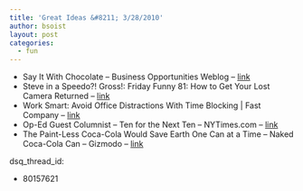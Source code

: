 ```yaml
---
title: 'Great Ideas &#8211; 3/28/2010'
author: bsoist
layout: post
categories:
  - fun
---
```

  * Say It With Chocolate &#8211; Business Opportunities Weblog &#8211; [link][1] 
  * Steve in a Speedo?! Gross!: Friday Funny 81: How to Get Your Lost Camera Returned &#8211; [link][2] 
  * Work Smart: Avoid Office Distractions With Time Blocking | Fast Company &#8211; [link][3] 
  * Op-Ed Guest Columnist &#8211; Ten for the Next Ten &#8211; NYTimes.com &#8211; [link][4] 
  * The Paint-Less Coca-Cola Would Save Earth One Can at a Time &#8211; Naked Coca-Cola Can &#8211; Gizmodo &#8211; [link][5]

 [1]: http://www.business-opportunities.biz/2010/03/23/say-it-with-chocolate/?utm_source=feedburner&utm_medium=feed&utm_campaign=Feed%3A+BusinessOpportunitiesWeblog+%28Business+Opportunities+Weblog%29&utm_content=Google+Reader
 [2]: http://iwannagetphysical.blogspot.com/2010/03/friday-funny-81-how-to-get-your-lost.html?utm_source=feedburner&utm_medium=feed&utm_campaign=Feed%3A+SteveInASpeedoGross+%28Steve+in+a+Speedo%3F%21+Gross%21%29
 [3]: http://www.fastcompany.com/article/work-smart-avoid-office-distractions-with-time-blocking?nav=inform-rl
 [4]: http://www.nytimes.com/2010/01/03/opinion/03bono.html?pagewanted=1&hp
 [5]: http://gizmodo.com/5408251/the-paint+less-coca+cola-would-save-earth-one-can-at-a-time
dsq_thread_id:
  - 80157621

